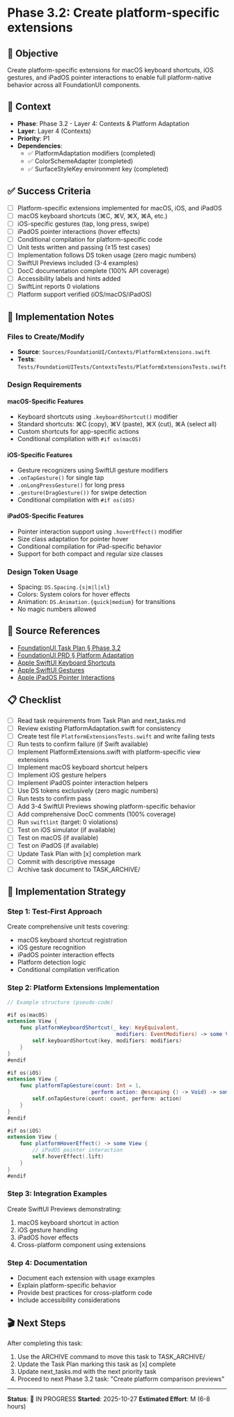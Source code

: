 # Phase 3.2: Create platform-specific extensions

## 🎯 Objective
Create platform-specific extensions for macOS keyboard shortcuts, iOS gestures, and iPadOS pointer interactions to enable full platform-native behavior across all FoundationUI components.

## 🧩 Context
- **Phase**: Phase 3.2 - Layer 4: Contexts & Platform Adaptation
- **Layer**: Layer 4 (Contexts)
- **Priority**: P1
- **Dependencies**:
  - ✅ PlatformAdaptation modifiers (completed)
  - ✅ ColorSchemeAdapter (completed)
  - ✅ SurfaceStyleKey environment key (completed)

## ✅ Success Criteria
- [ ] Platform-specific extensions implemented for macOS, iOS, and iPadOS
- [ ] macOS keyboard shortcuts (⌘C, ⌘V, ⌘X, ⌘A, etc.)
- [ ] iOS-specific gestures (tap, long press, swipe)
- [ ] iPadOS pointer interactions (hover effects)
- [ ] Conditional compilation for platform-specific code
- [ ] Unit tests written and passing (≥15 test cases)
- [ ] Implementation follows DS token usage (zero magic numbers)
- [ ] SwiftUI Previews included (3-4 examples)
- [ ] DocC documentation complete (100% API coverage)
- [ ] Accessibility labels and hints added
- [ ] SwiftLint reports 0 violations
- [ ] Platform support verified (iOS/macOS/iPadOS)

## 🔧 Implementation Notes

### Files to Create/Modify
- **Source**: `Sources/FoundationUI/Contexts/PlatformExtensions.swift`
- **Tests**: `Tests/FoundationUITests/ContextsTests/PlatformExtensionsTests.swift`

### Design Requirements

#### macOS-Specific Features
- Keyboard shortcuts using `.keyboardShortcut()` modifier
- Standard shortcuts: ⌘C (copy), ⌘V (paste), ⌘X (cut), ⌘A (select all)
- Custom shortcuts for app-specific actions
- Conditional compilation with `#if os(macOS)`

#### iOS-Specific Features
- Gesture recognizers using SwiftUI gesture modifiers
- `.onTapGesture()` for single tap
- `.onLongPressGesture()` for long press
- `.gesture(DragGesture())` for swipe detection
- Conditional compilation with `#if os(iOS)`

#### iPadOS-Specific Features
- Pointer interaction support using `.hoverEffect()` modifier
- Size class adaptation for pointer hover
- Conditional compilation for iPad-specific behavior
- Support for both compact and regular size classes

### Design Token Usage
- Spacing: `DS.Spacing.{s|m|l|xl}`
- Colors: System colors for hover effects
- Animation: `DS.Animation.{quick|medium}` for transitions
- No magic numbers allowed

## 🧠 Source References
- [FoundationUI Task Plan § Phase 3.2](../../../DOCS/AI/ISOViewer/FoundationUI_TaskPlan.md#32-layer-4-contexts--platform-adaptation)
- [FoundationUI PRD § Platform Adaptation](../../../DOCS/AI/ISOViewer/FoundationUI_PRD.md)
- [Apple SwiftUI Keyboard Shortcuts](https://developer.apple.com/documentation/swiftui/view/keyboardshortcut(_:modifiers:))
- [Apple SwiftUI Gestures](https://developer.apple.com/documentation/swiftui/gestures)
- [Apple iPadOS Pointer Interactions](https://developer.apple.com/design/human-interface-guidelines/pointing-devices)

## 📋 Checklist
- [ ] Read task requirements from Task Plan and next_tasks.md
- [ ] Review existing PlatformAdaptation.swift for consistency
- [ ] Create test file `PlatformExtensionsTests.swift` and write failing tests
- [ ] Run tests to confirm failure (if Swift available)
- [ ] Implement PlatformExtensions.swift with platform-specific view extensions
- [ ] Implement macOS keyboard shortcut helpers
- [ ] Implement iOS gesture helpers
- [ ] Implement iPadOS pointer interaction helpers
- [ ] Use DS tokens exclusively (zero magic numbers)
- [ ] Run tests to confirm pass
- [ ] Add 3-4 SwiftUI Previews showing platform-specific behavior
- [ ] Add comprehensive DocC comments (100% coverage)
- [ ] Run `swiftlint` (target: 0 violations)
- [ ] Test on iOS simulator (if available)
- [ ] Test on macOS (if available)
- [ ] Test on iPadOS (if available)
- [ ] Update Task Plan with [x] completion mark
- [ ] Commit with descriptive message
- [ ] Archive task document to TASK_ARCHIVE/

## 📝 Implementation Strategy

### Step 1: Test-First Approach
Create comprehensive unit tests covering:
- macOS keyboard shortcut registration
- iOS gesture recognition
- iPadOS pointer interaction effects
- Platform detection logic
- Conditional compilation verification

### Step 2: Platform Extensions Implementation
```swift
// Example structure (pseudo-code)

#if os(macOS)
extension View {
    func platformKeyboardShortcut(_ key: KeyEquivalent,
                                   modifiers: EventModifiers) -> some View {
        self.keyboardShortcut(key, modifiers: modifiers)
    }
}
#endif

#if os(iOS)
extension View {
    func platformTapGesture(count: Int = 1,
                           perform action: @escaping () -> Void) -> some View {
        self.onTapGesture(count: count, perform: action)
    }
}
#endif

#if os(iOS)
extension View {
    func platformHoverEffect() -> some View {
        // iPadOS pointer interaction
        self.hoverEffect(.lift)
    }
}
#endif
```

### Step 3: Integration Examples
Create SwiftUI Previews demonstrating:
1. macOS keyboard shortcut in action
2. iOS gesture handling
3. iPadOS hover effects
4. Cross-platform component using extensions

### Step 4: Documentation
- Document each extension with usage examples
- Explain platform-specific behavior
- Provide best practices for cross-platform code
- Include accessibility considerations

## 🎬 Next Steps
After completing this task:
1. Use the ARCHIVE command to move this task to TASK_ARCHIVE/
2. Update the Task Plan marking this task as [x] complete
3. Update next_tasks.md with the next priority task
4. Proceed to next Phase 3.2 task: "Create platform comparison previews"

---

**Status**: 🚧 IN PROGRESS
**Started**: 2025-10-27
**Estimated Effort**: M (6-8 hours)
